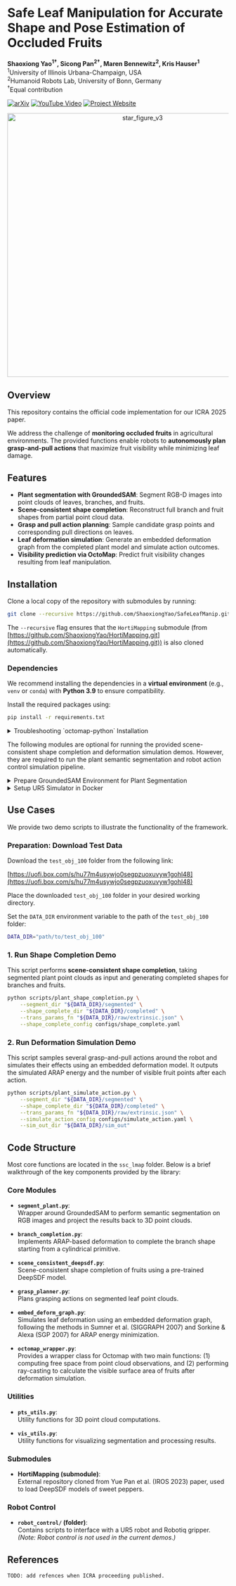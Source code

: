 # Safe Leaf Manipulation for Accurate Shape and Pose Estimation of Occluded Fruits

**Shaoxiong Yao<sup>1†</sup>, Sicong Pan<sup>2†</sup>, Maren Bennewitz<sup>2</sup>, Kris Hauser<sup>1</sup>**  
<sup>1</sup>University of Illinois Urbana-Champaign, USA  
<sup>2</sup>Humanoid Robots Lab, University of Bonn, Germany  
<sup>†</sup>Equal contribution

[![arXiv](https://img.shields.io/badge/arXiv-2409.17389-b31b1b.svg)](https://arxiv.org/abs/2409.17389)  [![YouTube Video](https://img.shields.io/badge/Video-Youtube-red?logo=youtube)](https://youtu.be/bHzx8Zcsfoo) [![Project Website](https://img.shields.io/badge/Website-Project-blue?logo=githubpages&logoColor=white)](https://shaoxiongyao.github.io/lmap-ssc/)


<p align="center">
   <img width="600" alt="star_figure_v3" src="https://github.com/user-attachments/assets/72f90d31-9b38-4290-8b72-eb02ac3ff3ea" />
</p>

## Overview

This repository contains the official code implementation for our ICRA 2025 paper.

We address the challenge of **monitoring occluded fruits** in agricultural environments. The provided functions enable robots to **autonomously plan grasp-and-pull actions** that maximize fruit visibility while minimizing leaf damage.

## Features

- **Plant segmentation with GroundedSAM**: Segment RGB-D images into point clouds of leaves, branches, and fruits.
- **Scene-consistent shape completion**: Reconstruct full branch and fruit shapes from partial point cloud data.
- **Grasp and pull action planning**: Sample candidate grasp points and corresponding pull directions on leaves.
- **Leaf deformation simulation**: Generate an embedded deformation graph from the completed plant model and simulate action outcomes.
- **Visibility prediction via OctoMap**: Predict fruit visibility changes resulting from leaf manipulation.

## Installation

Clone a local copy of the repository with submodules by running:

```bash
git clone --recursive https://github.com/ShaoxiongYao/SafeLeafManip.git
```

The `--recursive` flag ensures that the `HortiMapping` submodule (from [https://github.com/ShaoxiongYao/HortiMapping.git](https://github.com/ShaoxiongYao/HortiMapping.git)) is also cloned automatically.

### Dependencies

We recommend installing the dependencies in a **virtual environment** (e.g., `venv` or `conda`) with **Python 3.9** to ensure compatibility.

Install the required packages using:

```bash
pip install -r requirements.txt
```

<details>
<summary> Troubleshooting `octomap-python` Installation </summary>

To install `octomap-python`, please follow the steps below:

1. Install CMake essentials and required system libraries:

```bash
sudo apt-get install libqt5opengl5-dev libqt5svg5-dev build-essential cmake
```

2. Install a compatible version of CMake via pip:

```bash
pip install cmake==3.24.0
```

3. Update your C++ compiler flags before installing `octomap-python`:

```bash
export CXXFLAGS="-std=c++11"
pip install octomap-python
```

</details>

The following modules are optional for running the provided scene-consistent shape completion and deformation simulation demos.
However, they are required to run the plant semantic segmentation and robot action control simulation pipeline.

<details>
<summary>Prepare GroundedSAM Environment for Plant Segmentation</summary>


> **Note:** This setup is only required if you want to re-run the segmentation step. For shape completion and deformation simulation, pre-segmented masks are already provided in the demo data.

1. **Clone Required Repositories**

```bash
git clone https://github.com/IDEA-Research/GroundingDINO.git
git clone https://github.com/facebookresearch/segment-anything.git
```

2. **Install Dependencies**

Follow the [GroundedSAM](https://github.com/IDEA-Research/Grounded-Segment-Anything) instructions to install both modules:

```bash
python -m pip install -e segment_anything
pip install --no-build-isolation -e GroundingDINO
```

You're now ready to run plant segmentation using GroundedSAM.
</details>

<details>
<summary>Setup UR5 Simulator in Docker </summary>

1. **Install Docker on Linux**  
   Follow instructions at: https://docs.docker.com/engine/install/

2. **Pull the URSim Docker Image**  
   ```bash
   docker pull universalrobots/ursim_e-series
   ```

3. **Start the URSim Container**  
   ```bash
   docker run --rm -it --net=host universalrobots/ursim_e-series
   ```

4. **Get the Robot IP Address**  
   When URSim starts, note the IP address shown when you start the container.  
   Update your control scripts to use this IP.

5. **Turns on Simulator and Enable Remote Control in URSim**  
   Inside the URSim GUI:
   - Press the **power button** (bottom-left), then press **Start**
   - Go to **Settings → System → Remote Control**
   - Click **Enable**

You're now ready to run your control pipeline.
</details>


## Use Cases

We provide two demo scripts to illustrate the functionality of the framework.

### Preparation: Download Test Data

Download the `test_obj_100` folder from the following link:

[https://uofi.box.com/s/hu77m4usywjo0segpzuoxuvyw1gohl48](https://uofi.box.com/s/hu77m4usywjo0segpzuoxuvyw1gohl48)

Place the downloaded `test_obj_100` folder in your desired working directory.

Set the `DATA_DIR` environment variable to the path of the `test_obj_100` folder:

```bash
DATA_DIR="path/to/test_obj_100"
```


### 1. Run Shape Completion Demo

This script performs **scene-consistent shape completion**, taking segmented plant point clouds as input and generating completed shapes for branches and fruits.

```bash
python scripts/plant_shape_completion.py \
    --segment_dir "${DATA_DIR}/segmented" \
    --shape_complete_dir "${DATA_DIR}/completed" \
    --trans_params_fn "${DATA_DIR}/raw/extrinsic.json" \
    --shape_complete_config configs/shape_complete.yaml
```


### 2. Run Deformation Simulation Demo

This script samples several grasp-and-pull actions around the robot and simulates their effects using an embedded deformation model. It outputs the simulated ARAP energy and the number of visible fruit points after each action.

```bash
python scripts/plant_simulate_action.py \
    --segment_dir "${DATA_DIR}/segmented" \
    --shape_complete_dir "${DATA_DIR}/completed" \
    --trans_params_fn "${DATA_DIR}/raw/extrinsic.json" \
    --simulate_action_config configs/simulate_action.yaml \
    --sim_out_dir "${DATA_DIR}/sim_out"
```


## Code Structure

Most core functions are located in the `ssc_lmap` folder. Below is a brief walkthrough of the key components provided by the library:

### Core Modules
- **`segment_plant.py`**:  
  Wrapper around GroundedSAM to perform semantic segmentation on RGB images and project the results back to 3D point clouds.

- **`branch_completion.py`**:  
  Implements ARAP-based deformation to complete the branch shape starting from a cylindrical primitive.

- **`scene_consistent_deepsdf.py`**:  
  Scene-consistent shape completion of fruits using a pre-trained DeepSDF model.

- **`grasp_planner.py`**:  
  Plans grasping actions on segmented leaf point clouds.

- **`embed_deform_graph.py`**:  
  Simulates leaf deformation using an embedded deformation graph, following the methods in Sumner et al. (SIGGRAPH 2007) and Sorkine & Alexa (SGP 2007) for ARAP energy minimization.

- **`octomap_wrapper.py`**:  
  Provides a wrapper class for Octomap with two main functions: (1) computing free space from point cloud observations, and (2) performing ray-casting to calculate the visible surface area of fruits after deformation simulation.

### Utilities
- **`pts_utils.py`**:  
  Utility functions for 3D point cloud computations.

- **`vis_utils.py`**:  
  Utility functions for visualizing segmentation and processing results.

### Submodules
- **HortiMapping (submodule)**:  
  External repository cloned from Yue Pan et al. (IROS 2023) paper, used to load DeepSDF models of sweet peppers.

### Robot Control
- **`robot_control/` (folder)**:  
  Contains scripts to interface with a UR5 robot and Robotiq gripper.  
  *(Note: Robot control is not used in the current demos.)*



## References
```
TODO: add refences when ICRA proceeding published.
```

